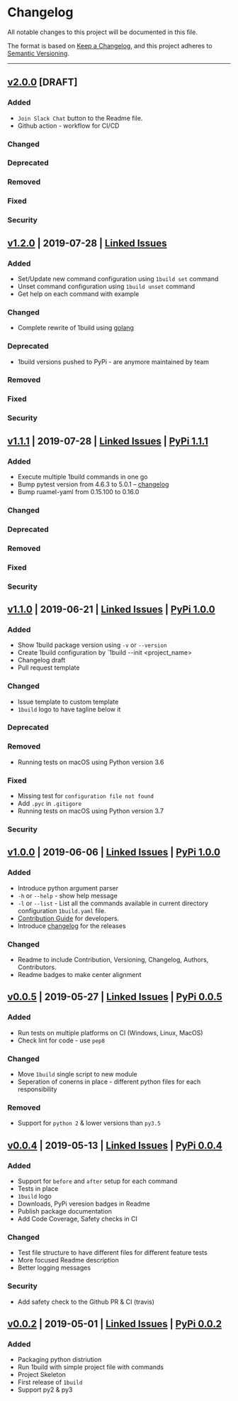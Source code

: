 # Changelog
All notable changes to this project will be documented in this file.

The format is based on [Keep a Changelog](https://keepachangelog.com/en/1.0.0/),
and this project adheres to [Semantic Versioning](https://semver.org/spec/v2.0.0.html).

---
## [v2.0.0](https://github.com/gopinath-langote/1build/milestone/7) [DRAFT]
### Added
- `Join Slack Chat` button to the Readme file. 
- Github action - workflow for CI/CD
### Changed

### Deprecated

### Removed

### Fixed

### Security


## [v1.2.0](https://github.com/gopinath-langote/1build/releases/tag/v1.2.0) | 2019-07-28 | [Linked Issues](https://github.com/gopinath-langote/1build/milestone/7?closed=1)
### Added
- Set/Update new command configuration using `1build set` command
- Unset command configuration using `1build unset` command
- Get help on each command with example

### Changed
- Complete rewrite of 1build using [golang](https://golang.org)

### Deprecated
- 1build versions pushed to PyPi - are anymore maintained by team

### Removed


### Fixed


### Security

## [v1.1.1](https://github.com/gopinath-langote/1build/releases/tag/v1.1.1) | 2019-07-28 | [Linked Issues](https://github.com/gopinath-langote/1build/milestone/6?closed=1) | [PyPi 1.1.1](https://pypi.org/project/1build/1.1.1/)
### Added
- Execute multiple 1build commands in one go
- Bump pytest version from 4.6.3 to 5.0.1 – [changelog](https://github.com/pytest-dev/pytest/blob/master/CHANGELOG.rst#pytest-501-2019-07-04)
- Bump ruamel-yaml from 0.15.100 to 0.16.0

### Changed


### Deprecated

### Removed


### Fixed


### Security

## [v1.1.0](https://github.com/gopinath-langote/1build/releases/tag/v1.1.0) | 2019-06-21 | [Linked Issues](https://github.com/gopinath-langote/1build/milestone/5?closed=1) | [PyPi 1.0.0](https://pypi.org/project/1build/1.1.0/)

### Added
- Show 1build package version using `-v` or `--version`
- Create 1build configuration by `1build --init <project_name>
- Changelog draft
- Pull request template

### Changed
- Issue template to custom template
- `1build` logo to have tagline below it

### Deprecated

### Removed
- Running tests on macOS using Python version 3.6

### Fixed
- Missing test for `configuration file not found`
- Add `.pyc` in `.gitigore`
- Running tests on macOS using Python version 3.7

### Security


## [v1.0.0](https://github.com/gopinath-langote/1build/releases/tag/v1.0.0) | 2019-06-06 | [Linked Issues](https://github.com/gopinath-langote/1build/milestone/4?closed=1) | [PyPi 1.0.0](https://pypi.org/project/1build/1.0.0/)

### Added
- Introduce python argument parser
- `-h` or `--help` - show help message
- `-l` or `--list` - List all the commands available in current directory configuration `1build.yaml` file.
- [Contribution Guide](https://github.com/gopinath-langote/1build/blob/master/CONTRIBUTING.md) for developers.
- Introduce [changelog](https://github.com/gopinath-langote/1build/blob/master/docs/CHANGELOG.md) for the releases


### Changed
- Readme to include Contribution, Versioning, Changelog, Authors, Contributors.
- Readme badges to make center alignment


## [v0.0.5](https://github.com/gopinath-langote/1build/releases/tag/v0.0.5) | 2019-05-27 | [Linked Issues](https://github.com/gopinath-langote/1build/milestone/3?closed=1) | [PyPi 0.0.5](https://pypi.org/project/1build/0.0.5/)

### Added
- Run tests on multiple platforms on CI (Windows, Linux, MacOS)
- Check lint for code - use `pep8`

### Changed
- Move `1build` single script to new module
- Seperation of conerns in place - different python files for each responsibility

### Removed
- Support for `python 2` & lower versions than `py3.5`


## [v0.0.4](https://github.com/gopinath-langote/1build/releases/tag/v0.0.4) | 2019-05-13 | [Linked Issues](https://github.com/gopinath-langote/1build/milestone/2?closed=1) | [PyPi 0.0.4](https://pypi.org/project/1build/0.0.4/)

### Added
- Support for `before` and `after` setup for each command
- Tests in place
- `1build` logo
- Downloads, PyPi veresion badges in Readme
- Publish package documentation
- Add Code Coverage, Safety checks in CI

### Changed
- Test file structure to have different files for different feature tests
- More focused Readme description
- Better logging messages

### Security
- Add safety check to the Github PR & CI (travis)



## [v0.0.2](https://github.com/gopinath-langote/1build/releases/tag/v0.0.2) | 2019-05-01 | [Linked Issues](https://github.com/gopinath-langote/1build/milestone/1?closed=1) | [PyPi 0.0.2](https://pypi.org/project/1build/0.0.2/)

### Added
- Packaging python distriution
- Run 1build with simple project file with commands
- Project Skeleton
- First release of `1build`
- Support py2 & py3
